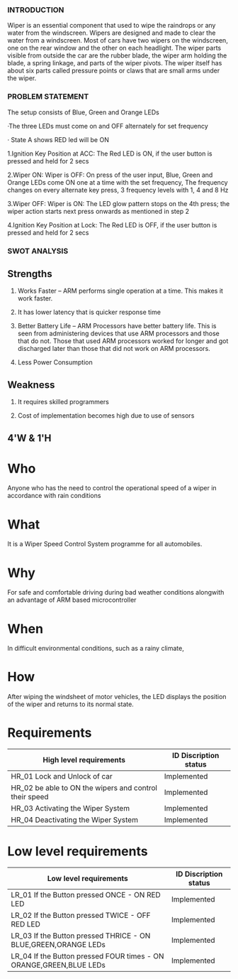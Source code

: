 ### INTRODUCTION

Wiper is an essential component that used to wipe the raindrops or any water from the windscreen. Wipers are designed and made to clear the water from a windscreen. Most of cars have two wipers on the windscreen, one on the rear window and the other on each headlight. The wiper parts visible from outside the car are the rubber blade, the wiper arm holding the blade, a spring linkage, and parts of the wiper pivots. The wiper itself has about six parts called pressure points or claws that are small arms under the wiper.

### PROBLEM STATEMENT

The setup consists of Blue, Green and Orange LEDs

·The three LEDs must come on and OFF alternately for set frequency

· State A shows RED led will be ON

1.Ignition Key Position at ACC: The Red LED is ON, if the user button is pressed and held for 2 secs

2.Wiper ON: Wiper is OFF: On press of the user input, Blue, Green and Orange LEDs come ON one at a time with the set frequency, The frequency changes on every alternate key press, 3 frequency levels with 1, 4 and 8 Hz

3.Wiper OFF: Wiper is ON: The LED glow pattern stops on the 4th press; the wiper action starts next press onwards as mentioned in step 2

4.Ignition Key Position at Lock: The Red LED is OFF, if the user button is pressed and held for 2 secs

### SWOT ANALYSIS

## Strengths

1. Works Faster – ARM performs single operation at a time. This makes it work faster.

2. It has lower latency that is quicker response time

3. Better Battery Life – ARM Processors have better battery life. This is seen from administering devices that use ARM processors and those that do not. Those that used ARM processors worked for longer and got discharged later than those that did not work on ARM processors.

4. Less Power Consumption 

## Weakness

1. It requires skilled programmers

2. Cost of implementation becomes high due to use of sensors
 
## 4'W & 1'H

# Who

Anyone who has the need to control the operational speed of a wiper in accordance with rain conditions

# What

It is a Wiper Speed Control System programme for all automobiles.

# Why

For safe and comfortable driving during bad weather conditions alongwith an advantage of ARM based microcontroller 

# When

In difficult environmental conditions, such as a rainy climate,

# How

After wiping the windsheet of motor vehicles, the LED displays the position of the wiper and returns to its normal state.

# Requirements

High level requirements|ID	Discription	status
----|--------------
HR_01	Lock and Unlock of car|Implemented
HR_02	be able to ON the wipers and control their speed|Implemented
HR_03	Activating the Wiper System|Implemented
HR_04	Deactivating the Wiper System|Implemented

# Low level requirements

Low level requirements|ID	Discription	status
----|--------------
LR_01	If the Button pressed ONCE - ON RED LED|Implemented
LR_02	If the Button pressed TWICE - OFF RED LED|Implemented
LR_03	If the Button pressed THRICE - ON BLUE,GREEN,ORANGE LEDs|Implemented
LR_04	If the Button pressed FOUR times - ON ORANGE,GREEN,BLUE LEDs|Implemented

